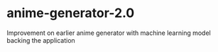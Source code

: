 # anime-generator-2.0
Improvement on earlier anime generator with machine learning model backing the application

